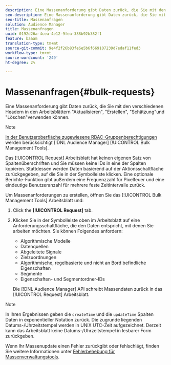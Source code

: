 ```yaml
---
description: Eine Massenanforderung gibt Daten zurück, die Sie mit den verschiedenen Headern in den Arbeitsblättern "Aktualisieren", "Erstellen", "Schätzung"und "Löschen"verwenden können.
seo-description: Eine Massenanforderung gibt Daten zurück, die Sie mit den verschiedenen Headern in den Arbeitsblättern "Aktualisieren", "Erstellen", "Schätzung"und "Löschen"verwenden können.
seo-title: Massenanfragen
solution: Audience Manager
title: Massenanfragen
uuid: 0192d26a-4cea-4e12-9fea-388b92b382f1
feature: baaam
translation-type: tm+mt
source-git-commit: 9e4f2f26b83fe6e5b6f669107239d7edaf11fed3
workflow-type: tm+mt
source-wordcount: '249'
ht-degree: 2%

---
```



# Massenanfragen{#bulk-requests}

Eine Massenanforderung gibt Daten zurück, die Sie mit den verschiedenen Headern in den Arbeitsblättern &quot;Aktualisieren&quot;, &quot;Erstellen&quot;, &quot;Schätzung&quot;und &quot;Löschen&quot;verwenden können.

<!-- 

t_bulk_requests.xml

 -->

>[!NOTE]
>
>[In der Benutzeroberfläche zugewiesene RBAC-Gruppenberechtigungen](../../features/administration/administration-overview.md) werden berücksichtigt [!DNL Audience Manager] [!UICONTROL Bulk Management Tools].

Das [!UICONTROL Request] Arbeitsblatt hat keinen eigenen Satz von Spaltenüberschriften und Sie müssen keine IDs in eine der Spalten kopieren. Stattdessen werden Daten basierend auf der Aktionsschaltfläche zurückgegeben, auf die Sie in der Symbolleiste klicken. Eine optionale Berichte-Funktion gibt außerdem eine Frequenzzahl für Pixelfeuer und eine eindeutige Benutzeranzahl für mehrere feste Zeitintervalle zurück.

Um Massenanforderungen zu erstellen, öffnen Sie das [!UICONTROL Bulk Management Tools] Arbeitsblatt und:

1. Click the **[!UICONTROL Request]** tab.
2. Klicken Sie in der Symbolleiste oben im Arbeitsblatt auf eine Anforderungsschaltfläche, die den Daten entspricht, mit denen Sie arbeiten möchten. Sie können Folgendes anfordern:

   * Algorithmische Modelle
   * Datenquellen
   * Abgeleitete Signale
   * Zielzuordnungen
   * Algorithmische, regelbasierte und nicht an Bord befindliche Eigenschaften
   * Segmente 
   * Eigenschaften- und Segmentordner-IDs

   Die [!DNL Audience Manager] API schreibt Massendaten zurück in das [!UICONTROL Request] Arbeitsblatt.

>[!NOTE]
>
>In Ihren Ergebnissen geben die `createTime` und die `updateTime` Spalten Daten in exponentieller Notation zurück. Die zugrunde liegenden Datums-/Uhrzeitstempel werden in UNIX UTC-Zeit aufgezeichnet. Derzeit kann das Arbeitsblatt keine Datums-/Uhrzeitstempel in lesbarer Form zurückgeben.

Wenn Ihr Massenupdate einen Fehler zurückgibt oder fehlschlägt, finden Sie weitere Informationen unter [Fehlerbehebung für Massenverwaltungstools](../../reference/bulk-management-tools/bulk-troubleshooting.md).
